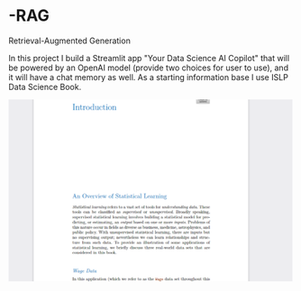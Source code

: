 # -RAG
Retrieval-Augmented Generation


In this project I build a Streamlit app "Your Data Science AI Copilot" that will be powered by an OpenAI model (provide two choices for user to use), and it will have a chat memory as well.
As a starting information base I use  ISLP Data Science Book.

![image alt](https://github.com/boprosv/-RAG/blob/main/Screenshot%202025-01-01%20130042.png?raw=true)
